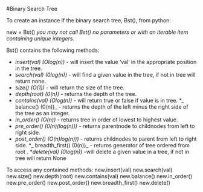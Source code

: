 #Binary Search Tree

To create an instance if the binary search tree, Bst(), from python:

new = Bst() *you may not call Bst() no parameters or with an iterable item containing unique integers.*

Bst() contains the following methods:
* _insert(val) (Olog(n))_ - will insert the value ‘val’ in the appropriate position in the tree.
* _search(val) (0log(n))_ - will find a given value in the tree, if not in tree will return none.
* _size() (O(1))_ - will return the size of the tree.
* _depth(root) (0(n))_ - returns the depth of the tree.
* _contains(val) (Olog(n))_ - will return true or false if value is in tree.
*_ balance() (0(n))_ - returns the depth of the left minus the right side of the tree as an integer.
* _in_order() (O(n))_ - returns tree in order of lowest to highest value.
* _pre_order() (0(n)(log(n)))_ - returns  parentnode to childnodes from left to right side.
* _post_order() (O(n)log(n)))_ - returns childnodes to parent from left  to right side.
*_ breadth_first() (0(n))_ - returns generator of tree ordered from root .
*_delete(val) (0log(n))_ -will delete a given value in a tree, if not in tree will return None

To access any contained methods:
new.insert(val)
new.search(val)
new.size()
new.depth(root)
new.contains(val)
new.balance()
new.in_order()
new.pre_order()
new.post_order()
new.breadth_first()
new.delete()